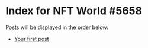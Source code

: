 # Index for NFT World #5658
Posts will be displayed in the order below:

- [Your first post](./001-first.md)

